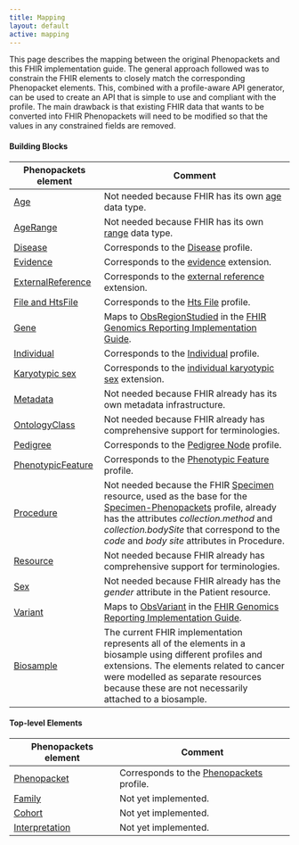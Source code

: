 ```yaml
---
title: Mapping
layout: default
active: mapping
---
```


This page describes the mapping between the original Phenopackets and this FHIR implementation guide. The general approach followed was to constrain the FHIR elements to closely match the corresponding Phenopacket elements. This, combined with a profile-aware API generator, can be used to create an API that is simple to use and compliant with the profile. The main drawback is that existing FHIR data that wants to be converted into FHIR Phenopackets will need to be modified so that the values in any constrained fields are removed.

#### Building Blocks

| Phenopackets element        | Comment |
| --------------------------- | --------|
| [Age](https://phenopackets-schema.readthedocs.io/en/latest/age.html) | Not needed because FHIR has its own [age](https://www.hl7.org/fhir/datatypes.html#Age) data type.|
| [AgeRange](https://phenopackets-schema.readthedocs.io/en/latest/age.html#agerange) | Not needed because FHIR has its own [range](https://www.hl7.org/fhir/datatypes.html#Range) data type.|
| [Disease](https://phenopackets-schema.readthedocs.io/en/latest/disease.html) | Corresponds to the [Disease](StructureDefinition-Disease.html) profile. |
| [Evidence](https://phenopackets-schema.readthedocs.io/en/latest/evidence.html) | Corresponds to the [evidence](StructureDefinition-evidence.html) extension. |
| [ExternalReference](https://phenopackets-schema.readthedocs.io/en/latest/externalreference.html) | Corresponds to the [external reference](StructureDefinition-external-reference.html) extension. |
| [File and HtsFile](https://phenopackets-schema.readthedocs.io/en/latest/file.html)| Corresponds to the [Hts File](StructureDefinition-HtsFile.html) profile. |
| [Gene](https://phenopackets-schema.readthedocs.io/en/latest/gene.html)| Maps to [ObsRegionStudied](http://build.fhir.org/ig/HL7/genomics-reporting/obs-region-studied.html) in the [FHIR Genomics Reporting Implementation Guide](http://build.fhir.org/ig/HL7/genomics-reporting/index.html). |
| [Individual](https://phenopackets-schema.readthedocs.io/en/latest/individual.html)| Corresponds to the [Individual](StructureDefinition-Individual.html) profile. |
| [Karyotypic sex](https://phenopackets-schema.readthedocs.io/en/latest/karyotypicsex.html)| Corresponds to the [individual karyotypic sex](StructureDefinition-individual-karyotypic-sex.html) extension. |
| [Metadata](https://phenopackets-schema.readthedocs.io/en/latest/metadata.html)| Not needed because FHIR already has its own metadata infrastructure. |
| [OntologyClass](https://phenopackets-schema.readthedocs.io/en/latest/ontologyclass.html)| Not needed because FHIR already has comprehensive support for terminologies. |
| [Pedigree](https://phenopackets-schema.readthedocs.io/en/latest/pedigree.html) | Corresponds to the [Pedigree Node](StructureDefinition-PedigreeNode.html) profile. |
| [PhenotypicFeature](https://phenopackets-schema.readthedocs.io/en/latest/phenotype.html) | Corresponds to the [Phenotypic Feature](StructureDefinition-PhenotypicFeature.html) profile. |
| [Procedure](https://phenopackets-schema.readthedocs.io/en/latest/procedure.html) | Not needed because the FHIR [Specimen](http://hl7.org/fhir/specimen.html) resource, used as the base for the [Specimen-Phenopackets](StructureDefinition-Specimen-Phenopackets.html) profile, already has the attributes _collection.method_ and _collection.bodySite_ that correspond to the _code_ and _body site_ attributes in Procedure. |
| [Resource](https://phenopackets-schema.readthedocs.io/en/latest/resource.html) | Not needed because FHIR already has comprehensive support for terminologies. |
| [Sex](https://phenopackets-schema.readthedocs.io/en/latest/sex.html) | Not needed because FHIR already has the _gender_ attribute in the Patient resource.|
| [Variant](https://phenopackets-schema.readthedocs.io/en/latest/variant.html) | Maps to [ObsVariant](http://build.fhir.org/ig/HL7/genomics-reporting/obs-variant.html) in the [FHIR Genomics Reporting Implementation Guide](http://build.fhir.org/ig/HL7/genomics-reporting/index.html). |
| [Biosample](https://phenopackets-schema.readthedocs.io/en/latest/biosample.html) | The current FHIR implementation represents all of the elements in a biosample using different profiles and extensions. The elements related to cancer were modelled as separate resources because these are not necessarily attached to a biosample. |

#### Top-level Elements

| Phenopackets element        | Comment |
| --------------------------- | --------|
| [Phenopacket](https://phenopackets-schema.readthedocs.io/en/latest/phenopacket.html) | Corresponds to the [Phenopackets](StructureDefinition-Phenopacket.html) profile. |
| [Family](https://phenopackets-schema.readthedocs.io/en/latest/family.html) | Not yet implemented. |
| [Cohort](https://phenopackets-schema.readthedocs.io/en/latest/cohort.html) | Not yet implemented. |
| [Interpretation](https://phenopackets-schema.readthedocs.io/en/latest/interpretation.html) | Not yet implemented. |

